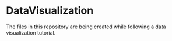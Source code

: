 # DataVisualization
The files in this repository are being created while following a data visualization tutorial.
